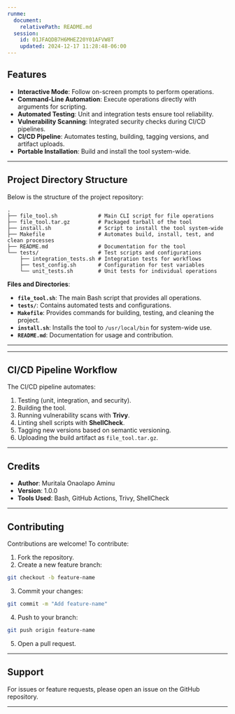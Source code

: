 ```yaml
---
runme:
  document:
    relativePath: README.md
  session:
    id: 01JFAQDB7H6MHEZ20Y01AFVW8T
    updated: 2024-12-17 11:28:48-06:00
---
```


## **Features**

- **Interactive Mode**: Follow on-screen prompts to perform operations.
- **Command-Line Automation**: Execute operations directly with arguments for scripting.
- **Automated Testing**: Unit and integration tests ensure tool reliability.
- **Vulnerability Scanning**: Integrated security checks during CI/CD pipelines.
- **CI/CD Pipeline**: Automates testing, building, tagging versions, and artifact uploads.
- **Portable Installation**: Build and install the tool system-wide.

---

## **Project Directory Structure**

Below is the structure of the project repository:

```plaintext {"id":"01JFATC6HSFNKHYN3H80348Q0V"}
.
├── file_tool.sh             # Main CLI script for file operations
├── file_tool.tar.gz         # Packaged tarball of the tool
├── install.sh               # Script to install the tool system-wide
├── Makefile                 # Automates build, install, test, and clean processes
├── README.md                # Documentation for the tool
└── tests/                   # Test scripts and configurations
    ├── integration_tests.sh # Integration tests for workflows
    ├── test_config.sh       # Configuration for test variables
    └── unit_tests.sh        # Unit tests for individual operations
```

**Files and Directories**:

- __`file_tool.sh`__: The main Bash script that provides all operations.
- **`tests/`**: Contains automated tests and configurations.
- **`Makefile`**: Provides commands for building, testing, and cleaning the project.
- **`install.sh`**: Installs the tool to `/usr/local/bin` for system-wide use.
- **`README.md`**: Documentation for usage and contribution.

---

---

## **CI/CD Pipeline Workflow**

The CI/CD pipeline automates:

1. Testing (unit, integration, and security).
2. Building the tool.
3. Running vulnerability scans with **Trivy**.
4. Linting shell scripts with **ShellCheck**.
5. Tagging new versions based on semantic versioning.
6. Uploading the build artifact as `file_tool.tar.gz`.

---

## **Credits**

- **Author**: Muritala Onaolapo Aminu
- **Version**: 1.0.0
- **Tools Used**: Bash, GitHub Actions, Trivy, ShellCheck

---

## **Contributing**

Contributions are welcome! To contribute:

1. Fork the repository.
2. Create a new feature branch:

```bash {"id":"01JFASZ8MXVEBJBGE3A3TSSW29"}
git checkout -b feature-name
```

3. Commit your changes:

```bash {"id":"01JFASZ8N0C15HBDR3EXQBDDVB"}
git commit -m "Add feature-name"
```

4. Push to your branch:

```bash {"id":"01JFASZ8N0C15HBDR3EXWTVNQ5"}
git push origin feature-name
```

5. Open a pull request.

---

## **Support**

For issues or feature requests, please open an issue on the GitHub repository.

---
